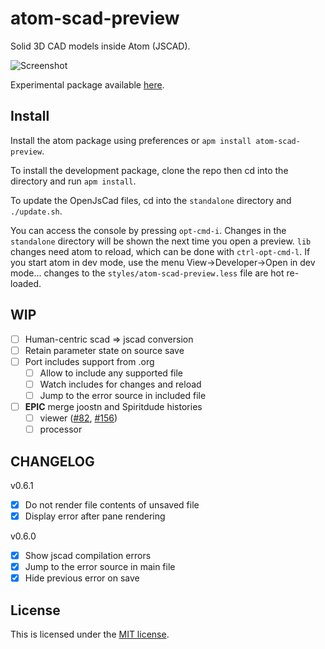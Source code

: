 # atom-scad-preview

Solid 3D CAD models inside Atom (JSCAD).

![Screenshot](https://raw.githubusercontent.com/matiasinsaurralde/atom-scad-preview/master/screenshot.jpg)

Experimental package available [here](https://atom.io/packages/atom-scad-preview).

## Install

Install the atom package using preferences or `apm install atom-scad-preview`.

To install the development package, clone the repo then cd into the directory
and run `apm install`.

To update the OpenJsCad files, cd into the `standalone` directory and `./update.sh`.

You can access the console by pressing `opt-cmd-i`.  Changes in the
`standalone` directory will be shown the next time you open a preview.  `lib` changes
need atom to reload, which can be done with `ctrl-opt-cmd-l`.  If you start atom
in dev mode, use the menu View->Developer->Open in dev mode... changes to the
`styles/atom-scad-preview.less` file are hot re-loaded.

## WIP

 * [ ] Human-centric scad => jscad conversion
 * [ ] Retain parameter state on source save
 * [ ] Port includes support from .org
   * [ ] Allow to include any supported file
   * [ ] Watch includes for changes and reload
   * [ ] Jump to the error source in included file
 * [ ] **EPIC** merge joostn and Spiritdude histories
   * [ ] viewer ([#82](https://github.com/joostn/OpenJsCad/pull/82), [#156](https://github.com/Spiritdude/OpenJSCAD.org/pull/156))
   * [ ] processor

## CHANGELOG

v0.6.1

 * [x] Do not render file contents of unsaved file
 * [x] Display error after pane rendering

v0.6.0

 * [x] Show jscad compilation errors
 * [x] Jump to the error source in main file
 * [x] Hide previous error on save

## License

This is licensed under the [MIT license](https://github.com/matiasinsaurralde/atom-scad-preview/blob/master/LICENSE.md).
